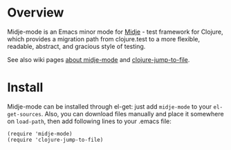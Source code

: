 # Overview

Midje-mode is an Emacs minor mode for
[Midje](https://github.com/marick/Midje) - test framework for Clojure,
which provides a migration path from clojure.test to a more flexible,
readable, abstract, and gracious style of testing.

See also wiki pages
[about midje-mode](https://github.com/marick/Midje/wiki/Midje-mode)
and [clojure-jump-to-file](https://github.com/marick/Midje/wiki/Clojure-jump-to-file).

# Install

Midje-mode can be installed through el-get: just add `midje-mode` to
your `el-get-sources`.
Also, you can download files manually and place it somewhere on
`load-path`, then add following lines to your .emacs file:

    (require 'midje-mode)
    (require 'clojure-jump-to-file)
